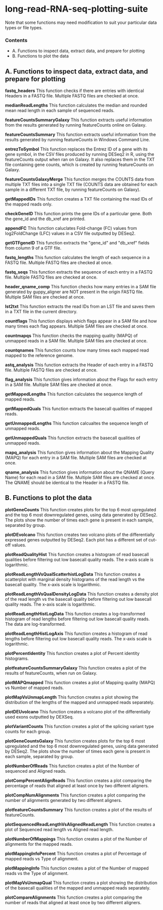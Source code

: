 # long-read-RNA-seq-plotting-suite

Note that some functions may need modification to suit your particular data types or file types.

### Contents

- A. Functions to inspect data, extract data, and prepare for plotting
- B. Functions to plot the data

## A. Functions to inspect data, extract data, and prepare for plotting

**fastq_headers**
This function checks if there are entries with identical Headers in a FASTQ file. Multiple FASTQ files are checked at once.

**medianReadLengths**
This function calculates the median and rounded mean read length in each sample of sequenced reads.

**featureCountsSummaryGalaxy**
This function extracts useful information from the results generated by running featureCounts online on Galaxy.

**featureCountsSummary**
This function extracts useful information from the results generated by running featureCounts in Windows Command Line.

**entrezToSymbol**
This function replaces the Entrez ID of a gene with its gene symbol, in the CSV files produced by running DESeq2 in R, using the featureCounts output when ran on Galaxy. It also replaces them in the TXT file containing gene counts, which is created by running featureCounts on Galaxy.

**featureCountsGalaxyMerge**
This function merges the COUNTS data from multiple TXT files into a single TXT file (COUNTS data are obtained for each sample in a different TXT file, by running featureCounts on Galaxy).

**getMappedIDs**
This function creates a TXT file containing the read IDs of the mapped reads only.

**checkGeneID**
This function prints the gene IDs of a particular gene. Both the gene_id and the db_xref are printed.

**appendFC**
This function caluclates Fold-change (FC) values from log2FoldChange (LFC) values in a CSV file outputted by DESeq2.

**getGTFgeneID**
This function extracts the "gene_id" and "db_xref" fields from column 9 of a GTF file.

**fastq_lengths**
This function calculates the length of each sequence in a FASTQ file. Multiple FASTQ files are checked at once.

**fastq_seqs**
This function extracts the sequence of each entry in a FASTQ file. Multiple FASTQ files are checked at once.

**header_qname_comp**
This function checks how many entries in a SAM file generated by guppy_aligner are NOT present in the origin FASTQ file. Multiple SAM files are checked at once.

**lst2txt**
This function extracts the read IDs from an LST file and saves them in a TXT file in the current directory.

**countflags**
This function displays which flags appear in a SAM file and how many times each flag appears. Multiple SAM files are checked at once.

**countmapqs**
This function checks the mapping quality (MAPQ) of unmapped reads in a SAM file. Multiple SAM files are checked at once.

**countqnames**
This function counts how many times each mapped read mapped to the reference genome.

**astq_analysis**
This function extracts the Header of each entry in a FASTQ file. Multiple FASTQ files are checked at once.

**flag_analysis**
This function gives information about the Flags for each entry in a SAM file. Multiple SAM files are checked at once.

**getMappedLengths**
This function calculates the sequence length of mapped reads.

**getMappedQuals**
This function extracts the basecall qualities of mapped reads.

**getUnmappedLengths**
This function calcualtes the sequence length of unmapped reads.

**getUnmappedQuals**
This function extracts the basecall qualities of unmapped reads.

**mapq_analysis**
This function gives information about the Mapping Quality (MAPQ) for each entry in a SAM file. Multiple SAM files are checked at once.

**qname_analysis**
This function gives information about the QNAME (Query Name) for each read in a SAM file. Multiple SAM files are checked at once. The QNAME should be identical to the Header in a FASTQ file.

## B. Functions to plot the data

**plotGeneCounts**
This function creates plots for the top 6 most upregulated and the top 6 most downregulated genes, using data generated by DESeq2. The plots show the number of times each gene is present in each sample, separated by group.

**plotDEvolcano**
This function creates two volcano plots of the differentially expressed genes outputted by DESeq2. Each plot has a different set of cut-off values.

**plotReadQualityHist**
This function creates a histogram of read basecall qualities before filtering out low basecall quality reads. The x-axis scale is logarithmic.

**plotReadLengthVsQualScatterhistLogData**
This function creates a scatterplot with marginal density histograms of the read length vs the basecall quality. The x-axis scale is logarithmic.

**plotReadLengthVsQualDensityLogData**
This function creates a density plot of the read length vs the basecall quality before filtering out low basecall quality reads. The x-axis scale is logarithmic.

**plotReadLengthHistLogData**
This function creates a log-transformed histogram of read lengths before filtering out low basecall quality reads. The data are log-transformed.

**plotReadLengthHistLogAxis**
This function creates a histogram of read lengths before filtering out low basecall quality reads. The x-axis scale is logarithmic.

**plotPercentIdentity**
This function creates a plot of Percent identity histograms.

**plotfeatureCountsSummaryGalaxy**
This function creates a plot of the results of featureCounts, when run on Galaxy.

**plotMAPQmapped**
This function creates a plot of Mapping quality (MAPQ) vs Number of mapped reads.

**plotMapVsUnmapLength**
This function creates a plot showing the distribution of the lengths of the mapped and unmapped reads separately.

**plotDEUvolcano**
This function creates a volcano plot of the differentially used exons outputted by DEXSeq.

**plotVariantCounts**
This function creates a plot of the splicing variant type counts for each group.

**plotGeneCountsGalaxy**
This function creates plots for the top 6 most upregulated and the top 6 most downregulated genes, using data generated by DESeq2. The plots show the number of times each gene is present in each sample, separated by group.

**plotNumberOfReads**
This function creates a plot of the Number of sequenced and Aligned reads.

**plotCompPercentAlignReads**
This function creates a plot comparing the percentage of reads that aligned at least once by two different aligners.

**plotCompNumAlignments**
This function creates a plot comparing the number of alignments generated by two different aligners.

**plotfeatureCountsSummary**
This function creates a plot of the results of featureCounts.

**plotSequencedReadLengthVsAlignedReadLength**
This function creates a plot of Sequenced read length vs Aligned read length.

**plotNumberOfMappings**
This function creates a plot of the Number of alignments for the mapped reads.

**plotMappingInfoPercent**
This function creates a plot of Percentage of mapped reads vs Type of alignment.

**plotMappingInfo**
This function creates a plot of the Number of mapped reads vs the Type of alignment.

**plotMapVsUnmapQual**
This function creates a plot showing the distribution of the basecall qualities of the mapped and unmapped reads separately.

**plotCompareAlignments**
This function creates a plot comparing the number of reads that aligned at least once by two different aligners.
